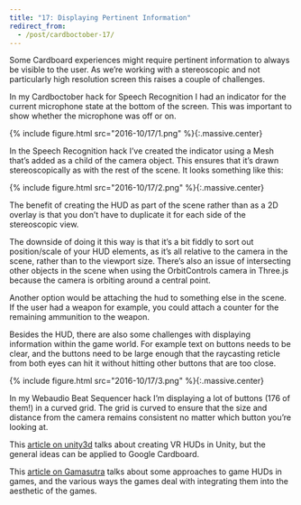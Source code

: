 ```yaml
---
title: "17: Displaying Pertinent Information"
redirect_from:
  - /post/cardboctober-17/
---
```


Some Cardboard experiences might require pertinent information to always be visible to the user. As we’re working with a stereoscopic and not particularly high resolution screen this raises a couple of challenges.

<!-- more -->

In my Cardboctober hack for Speech Recognition I had an indicator for the current microphone state at the bottom of the screen. This was important to show whether the microphone was off or on.

{% include figure.html src="2016-10/17/1.png" %}{:.massive.center}

In the Speech Recognition hack I’ve created the indicator using a Mesh that’s added as a child of the camera object. This ensures that it’s drawn stereoscopically as with the rest of the scene. It looks something like this:

{% include figure.html src="2016-10/17/2.png" %}{:.massive.center}

The benefit of creating the HUD as part of the scene rather than as a 2D overlay is that you don’t have to duplicate it for each side of the stereoscopic view.

The downside of doing it this way is that it’s a bit fiddly to sort out position/scale of your HUD elements, as it’s all relative to the camera in the scene, rather than to the viewport size. There’s also an issue of intersecting other objects in the scene when using the OrbitControls camera in Three.js because the camera is orbiting around a central point.

Another option would be attaching the hud to something else in the scene. If the user had a weapon for example, you could attach a counter for the remaining ammunition to the weapon.

Besides the HUD, there are also some challenges with displaying information within the game world. For example text on buttons needs to be clear, and the buttons need to be large enough that the raycasting reticle from both eyes can hit it without hitting other buttons that are too close.

{% include figure.html src="2016-10/17/3.png" %}{:.massive.center}

In my Webaudio Beat Sequencer hack I’m displaying a lot of buttons (176 of them!) in a curved grid. The grid is curved to ensure that the size and distance from the camera remains consistent no matter which button you’re looking at.

This [article on unity3d](https://unity3d.com/learn/tutorials/topics/virtual-reality/user-interfaces-vr) talks about creating VR HUDs in Unity, but the general ideas can be applied to Google Cardboard.

This [article on Gamasutra](http://www.gamasutra.com/view/feature/4286/game_ui_discoveries_what_players_.php?print=1) talks about some approaches to game HUDs in games, and the various ways the games deal with integrating them into the aesthetic of the games.
